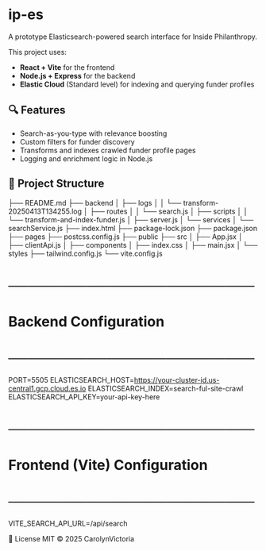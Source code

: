 # ip-es

A prototype Elasticsearch-powered search interface for Inside Philanthropy.

This project uses:
- **React + Vite** for the frontend
- **Node.js + Express** for the backend
- **Elastic Cloud** (Standard level) for indexing and querying funder profiles

## 🔍 Features

- Search-as-you-type with relevance boosting
- Custom filters for funder discovery
- Transforms and indexes crawled funder profile pages
- Logging and enrichment logic in Node.js

## 📁 Project Structure

├── README.md
├── backend
│   ├── logs
│   │   └── transform-20250413T134255.log
│   ├── routes
│   │   └── search.js
│   ├── scripts
│   │   └── transform-and-index-funder.js
│   ├── server.js
│   └── services
│       └── searchService.js
├── index.html
├── package-lock.json
├── package.json
├── pages
├── postcss.config.js
├── public
├── src
│   ├── App.jsx
│   ├── clientApi.js
│   ├── components
│   ├── index.css
│   ├── main.jsx
│   └── styles
├── tailwind.config.js
└── vite.config.js

# ─────────────────────────
# Backend Configuration
# ─────────────────────────
PORT=5505
ELASTICSEARCH_HOST=https://your-cluster-id.us-central1.gcp.cloud.es.io
ELASTICSEARCH_INDEX=search-ful-site-crawl
ELASTICSEARCH_API_KEY=your-api-key-here

# ─────────────────────────
# Frontend (Vite) Configuration
# ─────────────────────────
VITE_SEARCH_API_URL=/api/search

📄 License
MIT © 2025 CarolynVictoria